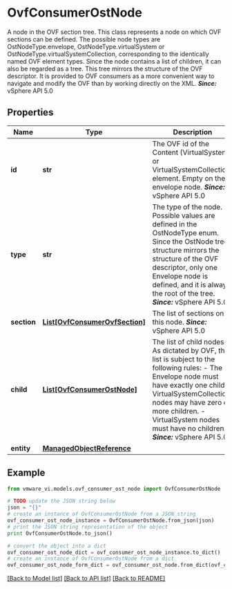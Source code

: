 # OvfConsumerOstNode

A node in the OVF section tree.  This class represents a node on which OVF sections can be defined. The possible node types are OstNodeType.envelope, OstNodeType.virtualSystem or OstNodeType.virtualSystemCollection, corresponding to the identically named OVF element types.  Since the node contains a list of children, it can also be regarded as a tree. This tree mirrors the structure of the OVF descriptor. It is provided to OVF consumers as a more convenient way to navigate and modify the OVF than by working directly on the XML.  ***Since:*** vSphere API 5.0 

## Properties
Name | Type | Description | Notes
------------ | ------------- | ------------- | -------------
**id** | **str** | The OVF id of the Content (VirtualSystem or VirtualSystemCollection) element.  Empty on the envelope node.  ***Since:*** vSphere API 5.0  | 
**type** | **str** | The type of the node.  Possible values are defined in the OstNodeType enum.  Since the OstNode tree structure mirrors the structure of the OVF descriptor, only one Envelope node is defined, and it is always the root of the tree.  ***Since:*** vSphere API 5.0  | 
**section** | [**List[OvfConsumerOvfSection]**](OvfConsumerOvfSection.md) | The list of sections on this node.  ***Since:*** vSphere API 5.0  | [optional] 
**child** | [**List[OvfConsumerOstNode]**](OvfConsumerOstNode.md) | The list of child nodes.  As dictated by OVF, this list is subject to the following rules: - The Envelope node must have exactly one child. - VirtualSystemCollection nodes may have zero or more children. - VirtualSystem nodes must have no children.    ***Since:*** vSphere API 5.0  | [optional] 
**entity** | [**ManagedObjectReference**](ManagedObjectReference.md) |  | [optional] 

## Example

```python
from vmware_vi.models.ovf_consumer_ost_node import OvfConsumerOstNode

# TODO update the JSON string below
json = "{}"
# create an instance of OvfConsumerOstNode from a JSON string
ovf_consumer_ost_node_instance = OvfConsumerOstNode.from_json(json)
# print the JSON string representation of the object
print OvfConsumerOstNode.to_json()

# convert the object into a dict
ovf_consumer_ost_node_dict = ovf_consumer_ost_node_instance.to_dict()
# create an instance of OvfConsumerOstNode from a dict
ovf_consumer_ost_node_form_dict = ovf_consumer_ost_node.from_dict(ovf_consumer_ost_node_dict)
```
[[Back to Model list]](../README.md#documentation-for-models) [[Back to API list]](../README.md#documentation-for-api-endpoints) [[Back to README]](../README.md)


